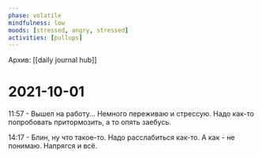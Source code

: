 ```yaml
---
phase: volatile
mindfulness: low
moods: [stressed, angry, stressed]
activities: [pullups]
---
```

Архив: [[daily journal hub]]
# 2021-10-01

11:57 - Вышел на работу... Немного переживаю и стрессую. Надо как-то попробовать притормозить, а то опять заебусь.

14:17 - Блин, ну что такое-то. Надо расслабиться как-то. А как - не понимаю. Напрягся и всё.
